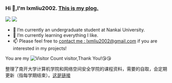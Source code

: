 ### Hi 👋,I'm lxmliu2002. [This is my plog.](https://lxmliu2002.github.io/)

<p align="left">
  <img src = "https://github-readme-stats.vercel.app/api?username=lxmliu2002&show_icons=true&hide_border=true&include_all_commits=true&count_private=true" />
  <img src = "https://github-readme-stats.vercel.app/api/top-langs/?username=lxmliu2002&hide_border=true&langs_count=3"/>
</p>

- 🔭 I’m currently an undergraduate student at Nankai University.
- 🌱 I’m currently learning everything I like.
- 📫 Please feel free to [contact me : lxmliu2002@gmail.com](mailto:lxmliu2002@gmail.com) if you are interested in my projects!

You are my ![Visitor Count](https://profile-counter.glitch.me/lxmliu2002/count.svg) visitor,Thank You!:kissing_heart::kissing_heart:

整理了南开大学计算机学院和网络空间安全学院的课程资料，需要的自取，会定期更新（指每学期结束）。[这是链接](https://pan.baidu.com/s/1XEdQ580od2ExjIEDnVg0mA?pwd=iNKU)
